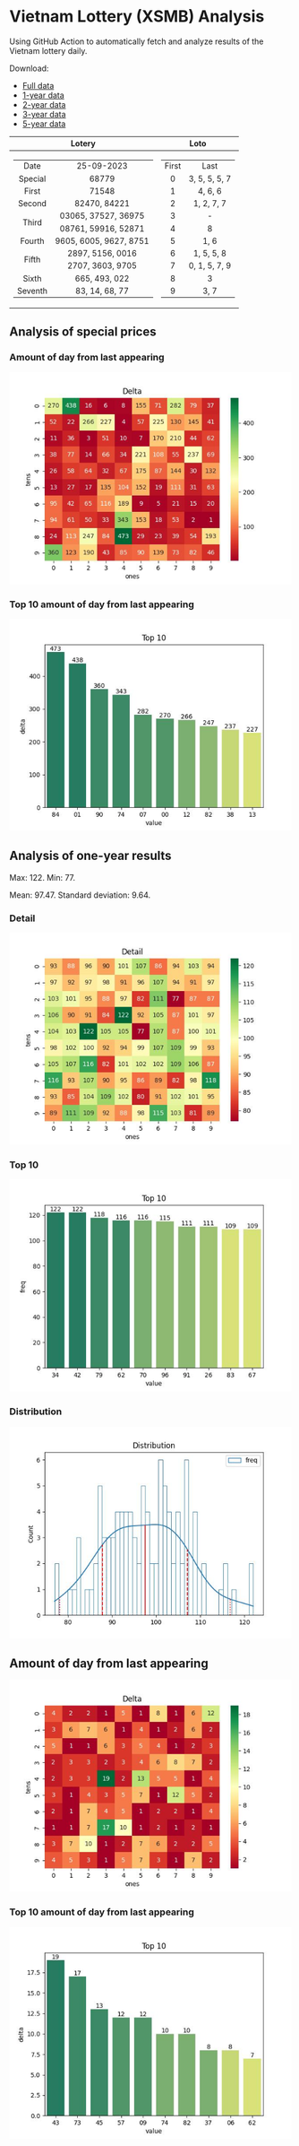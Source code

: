 # Vietnam Lottery (XSMB) Analysis

Using GitHub Action to automatically fetch and analyze results of the Vietnam lottery daily.

Download:

* [Full data](https://raw.githubusercontent.com/khiemdoan/vietnam-lottery-xsmb-analysis/main/results/xsmb.csv)
* [1-year data](https://raw.githubusercontent.com/khiemdoan/vietnam-lottery-xsmb-analysis/main/results/xsmb_1_year.csv)
* [2-year data](https://raw.githubusercontent.com/khiemdoan/vietnam-lottery-xsmb-analysis/main/results/xsmb_2_year.csv)
* [3-year data](https://raw.githubusercontent.com/khiemdoan/vietnam-lottery-xsmb-analysis/main/results/xsmb_3_year.csv)
* [5-year data](https://raw.githubusercontent.com/khiemdoan/vietnam-lottery-xsmb-analysis/main/results/xsmb_5_year.csv)

| Lotery      | Loto |
| :-----------: | :-----------: |
| <table><tr><td>Date</td><td>25-09-2023</td></tr><tr><td>Special</td><td>68779</td></tr><tr><td>First</td><td>71548</td></tr><tr><td>Second</td><td>82470, 84221</td></tr><tr><td rowspan="2">Third</td><td>03065, 37527, 36975</td></tr><tr><td>08761, 59916, 52871</td></tr><tr><td>Fourth</td><td>9605, 6005, 9627, 8751</td></tr><tr><td rowspan="2">Fifth</td><td>2897, 5156, 0016</td></tr><tr><td>2707, 3603, 9705</td></tr><tr><td>Sixth</td><td>665, 493, 022</td></tr><tr><td>Seventh</td><td>83, 14, 68, 77</td></tr></table> | <table><tr><td>First</td><td>Last</td></tr><tr><td>0</td><td>3, 5, 5, 5, 7</td></tr><tr><td>1</td><td>4, 6, 6</td></tr><tr><td>2</td><td>1, 2, 7, 7</td></tr><tr><td>3</td><td>-</td></tr><tr><td>4</td><td>8</td></tr><tr><td>5</td><td>1, 6</td></tr><tr><td>6</td><td>1, 5, 5, 8</td></tr><tr><td>7</td><td>0, 1, 5, 7, 9</td></tr><tr><td>8</td><td>3</td></tr><tr><td>9</td><td>3, 7</td></tr></table> |


<h2>Analysis of special prices</h2>

<h3>Amount of day from last appearing</h3>

![Delta](images/special_delta.jpg)

<h3>Top 10 amount of day from last appearing</h3>

![Delta top 10](images/special_delta_top_10.jpg)

<h2>Analysis of one-year results</h2>

Max: 122. Min: 77.

Mean: 97.47. Standard deviation: 9.64.

<h3>Detail</h3>

![Detail](images/heatmap.jpg)

<h3>Top 10</h3>

![Top 10](images/top-10.jpg)

<h3>Distribution</h3>

![Distribution](images/distribution.jpg)

<h2>Amount of day from last appearing</h2>

![Delta](images/delta.jpg)

<h3>Top 10 amount of day from last appearing</h3>

![Delta top 10](images/delta_top_10.jpg)